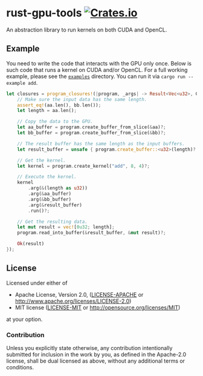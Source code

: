 # rust-gpu-tools [![Crates.io](https://img.shields.io/crates/v/rust-gpu-tools.svg)](https://crates.io/crates/rust-gpu-tools)

An abstraction library to run kernels on both CUDA and OpenCL.

## Example

You need to write the code that interacts with the GPU only once. Below is such code that runs a
kernel on CUDA and/or OpenCL. For a full working example, please see the [`examples`](examples)
directory. You can run it via `cargo run --example add`.

```rust
let closures = program_closures!(|program, _args| -> Result<Vec<u32>, GPUError> {
    // Make sure the input data has the same length.
    assert_eq!(aa.len(), bb.len());
    let length = aa.len();

    // Copy the data to the GPU.
    let aa_buffer = program.create_buffer_from_slice(&aa)?;
    let bb_buffer = program.create_buffer_from_slice(&bb)?;

    // The result buffer has the same length as the input buffers.
    let result_buffer = unsafe { program.create_buffer::<u32>(length)? };

    // Get the kernel.
    let kernel = program.create_kernel("add", 8, 4)?;

    // Execute the kernel.
    kernel
        .arg(&(length as u32))
        .arg(&aa_buffer)
        .arg(&bb_buffer)
        .arg(&result_buffer)
        .run()?;

    // Get the resulting data.
    let mut result = vec![0u32; length];
    program.read_into_buffer(&result_buffer, &mut result)?;

    Ok(result)
});
```

## License

Licensed under either of

 * Apache License, Version 2.0, ([LICENSE-APACHE](LICENSE-APACHE) or
   http://www.apache.org/licenses/LICENSE-2.0)
 * MIT license ([LICENSE-MIT](LICENSE-MIT) or http://opensource.org/licenses/MIT)

at your option.

### Contribution

Unless you explicitly state otherwise, any contribution intentionally
submitted for inclusion in the work by you, as defined in the Apache-2.0
license, shall be dual licensed as above, without any additional terms or
conditions.

